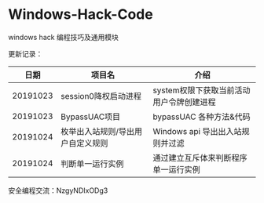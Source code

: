 # Windows-Hack-Code
 windows hack 编程技巧及通用模块

 更新记录：

日期 | 项目名 |  介绍  
-|-|-
20191023 | session0降权启动进程  | system权限下获取当前活动用户令牌创建进程 |
20191023 | BypassUAC项目 | bypassUAC 各种方法&代码 |
20191024 | 枚举出入站规则/导出用户自定义规则 | Windows api 导出出入站规则并过滤 |
20191024 | 判断单一运行实例 | 通过建立互斥体来判断程序单一运行实例 |


安全编程交流：NzgyNDIxODg3